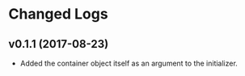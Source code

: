 # Changed Logs

## v0.1.1 (2017-08-23)

- Added the container object itself as an argument to the initializer.

